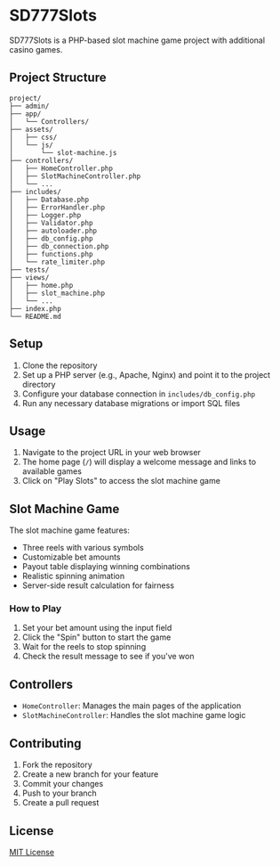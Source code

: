# SD777Slots

SD777Slots is a PHP-based slot machine game project with additional casino games.

## Project Structure

```
project/
├── admin/
├── app/
│   └── Controllers/
├── assets/
│   ├── css/
│   └── js/
│       └── slot-machine.js
├── controllers/
│   ├── HomeController.php
│   ├── SlotMachineController.php
│   └── ...
├── includes/
│   ├── Database.php
│   ├── ErrorHandler.php
│   ├── Logger.php
│   ├── Validator.php
│   ├── autoloader.php
│   ├── db_config.php
│   ├── db_connection.php
│   ├── functions.php
│   └── rate_limiter.php
├── tests/
├── views/
│   ├── home.php
│   ├── slot_machine.php
│   └── ...
├── index.php
└── README.md
```

## Setup

1. Clone the repository
2. Set up a PHP server (e.g., Apache, Nginx) and point it to the project directory
3. Configure your database connection in `includes/db_config.php`
4. Run any necessary database migrations or import SQL files

## Usage

1. Navigate to the project URL in your web browser
2. The home page (`/`) will display a welcome message and links to available games
3. Click on "Play Slots" to access the slot machine game

## Slot Machine Game

The slot machine game features:

- Three reels with various symbols
- Customizable bet amounts
- Payout table displaying winning combinations
- Realistic spinning animation
- Server-side result calculation for fairness

### How to Play

1. Set your bet amount using the input field
2. Click the "Spin" button to start the game
3. Wait for the reels to stop spinning
4. Check the result message to see if you've won

## Controllers

- `HomeController`: Manages the main pages of the application
- `SlotMachineController`: Handles the slot machine game logic

## Contributing

1. Fork the repository
2. Create a new branch for your feature
3. Commit your changes
4. Push to your branch
5. Create a pull request

## License

[MIT License](LICENSE)
